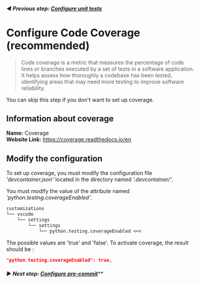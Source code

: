 ######  **◀️ Previous step: [Configure unit tests](./04-configure-unit-tests.md)**

# Configure Code Coverage (recommended)

> Code coverage is a metric that measures the percentage of code lines or branches executed by a set of tests in a software application. It helps assess how thoroughly a codebase has been tested, identifying areas that may need more testing to improve software reliability.

You can skip this step if you don't want to set up coverage.

## Information about coverage

**Name:** Coverage<br>
**Website Link:** https://coverage.readthedocs.io/en

## Modify the configuration

To set up coverage, you must modify the configuration file *'devcontainer.json'* located in the directory named *'.devcontainer/'*.

You must modify the value of the attribute named *'python.testing.coverageEnabled'*.

```txt
customizations
└── vscode
    └── settings
        └── settings
            └── python.testing.coverageEnabled <<<
```

The possible values are 'true' and 'false'. To activate coverage, the result should be :

```json
"python.testing.coverageEnabled": true,
```

###### **▶ Next step: [Configure pre-commit](./06-configure-pre-commit.md)****
